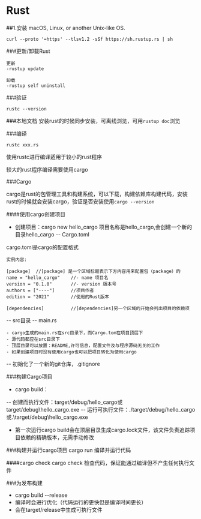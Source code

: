 # Rust

##1.安装
macOS, Linux, or another Unix-like OS.


```
curl --proto '=https' --tlsv1.2 -sSf https://sh.rustup.rs | sh
```

###更新/卸载Rust


```
更新
-rustup update

卸载
-rustup self uninstall
```
###验证


```
rustc --version
```

###本地文档
安装rust的时候同步安装，可离线浏览，可用`rustup doc`浏览


###编译

```
rustc xxx.rs
```
使用rustc进行编译适用于较小的rust程序

较大的rust程序编译需要使用cargo

###Cargo

cargo是rust的包管理工具和构建系统，可以下载，构建依赖库构建代码，安装rust的时候就会安装cargo，验证是否安装使用`cargo --version`

####使用cargo创建项目
- 创建项目：cargo new hello_cargo
项目名称是hello_cargo,会创建一个新的目录hello_cargo
 -- Cargo.toml
 
 cargo.toml是cargo的配置格式
 
```
实例内容:

[package]  //[package] 是一个区域标题表示下方内容用来配置包（package）的
name = "hello_cargo"    //- name 项目名
version = "0.1.0"       //- version 版本号 
authors = ["----"]      //项目作者
edition = "2021"        //使用的Rust版本

[dependencies]          //[dependencies]另一个区域的开始会列出项目的依赖项

```
 
 -- src目录
    -- main.rs
    
    - cargo生成的main.rs在src目录下，而Cargo.tom在项目顶层下
    - 源代码都应在src目录下
    - 顶层目录可以放置：README,许可信息，配置文件及与程序源码无关的工作
    - 如果创建项目时没有使用cargo也可以把项目转化为使用cargo
    
 -- 初始化了一个新的git仓库，.gitignore
    

 ###构建Cargo项目
 
- cargo build：

-- 创建而执行文件：target/debug/hello_cargo或target/debug\hello_cargo.exe
-- 运行可执行文件：./target/debug/hello_cargo或.\target/debug\hello_cargo.exe


- 第一次运行cargo build会在顶层目录生成cargo.lock文件，该文件负责追踪项目依赖的精确版本，无需手动修改

###构建并运行cargo项目
cargo run 编译并运行代码


####cargo check 
cargo check 检查代码，保证能通过编译但不产生任何执行文件

###为发布构建
- cargo build --release
- 编译时会进行优化（代码运行的更快但是编译时间更长）
- 会在target/release中生成可执行文件


